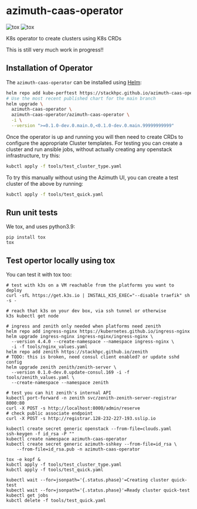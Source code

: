 # azimuth-caas-operator
![tox](https://github.com/stackhpc/azimuth-caas-operator/actions/workflows/tox.yaml/badge.svg?branch=main)
![tox](https://github.com/stackhpc/azimuth-caas-operator/actions/workflows/functional.yaml/badge.svg?branch=main)

K8s operator to create clusters using K8s CRDs

This is still very much work in progress!!

## Installation of Operator

The `azimuth-caas-operator` can be installed using [Helm](https://helm.sh):

```sh
helm repo add kube-perftest https://stackhpc.github.io/azimuth-caas-operator
# Use the most recent published chart for the main branch
helm upgrade \
  azimuth-caas-operator \
  azimuth-caas-operator/azimuth-caas-operator \
  -i \
  --version ">=0.1.0-dev.0.main.0,<0.1.0-dev.0.main.99999999999"
```

Once the operator is up and running you will then need to create
CRDs to configure the appropriate Cluster templates.
For testing you can create a cluster and run ansible jobs,
without actually creating any openstack infrastructure,
try this:

```sh
kubctl apply -f tools/test_cluster_type.yaml
```

To try this manually without using the Azimuth UI,
you can create a test cluster of the above by running:

```sh
kubctl apply -f tools/test_quick.yaml
```

## Run unit tests

We tox, and uses python3.9:

    pip install tox
    tox

## Test opertor locally using tox

You can test it with tox too:

    # test with k3s on a VM reachable from the platforms you want to deploy
    curl -sfL https://get.k3s.io | INSTALL_K3S_EXEC="--disable traefik" sh -s -

    # reach that k3s on your dev box, via ssh tunnel or otherwise
    k3s kubectl get node

    # ingress and zenith only needed when platforms need zenith
    helm repo add ingress-nginx https://kubernetes.github.io/ingress-nginx
    helm upgrade ingress-nginx ingress-nginx/ingress-nginx \
      --version 4.4.0 --create-namespace --namespace ingress-nginx \
      -i -f tools/nginx_values.yaml
    helm repo add zenith https://stackhpc.github.io/zenith
    # TODO: this is broken, need consul client enabled? or update sshd config
    helm upgrade zenith zenith/zenith-server \
      --version 0.1.0-dev.0.update-consul.169 -i -f tools/zenith_values.yaml \
      --create-namespace --namespace zenith

    # test you can hit zenith's internal API
    kubectl port-forward -n zenith svc/zenith-zenith-server-registrar 8000:80
    curl -X POST -s http://localhost:8000/admin/reserve
    # check public associate endpoint
    curl -X POST -s http://registrar.128-232-227-193.sslip.io

    kubectl create secret generic openstack --from-file=clouds.yaml
    ssh-keygen -f id_rsa -P ""
    kubectl create namespace azimuth-caas-operator
    kubectl create secret generic azimuth-sshkey --from-file=id_rsa \
        --from-file=id_rsa.pub -n azimuth-caas-operator

    tox -e kopf &
    kubctl apply -f tools/test_cluster_type.yaml
    kubctl apply -f tools/test_quick.yaml

    kubectl wait --for=jsonpath='{.status.phase}'=Creating cluster quick-test
    kubectl wait --for=jsonpath='{.status.phase}'=Ready cluster quick-test
    kubectl get jobs
    kubctl delete -f tools/test_quick.yaml
